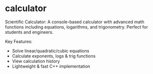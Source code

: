 # calculator
Scientific Calculator:
A console-based calculator with advanced math functions including equations, logarithms, and trigonometry. Perfect for students and engineers.  

Key Features:  
- Solve linear/quadratic/cubic equations  
- Calculate exponents, logs & trig functions  
- View calculation history  
- Lightweight & fast C++ implementation
